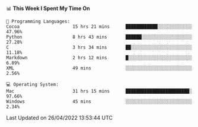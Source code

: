 
<!--START_SECTION:waka-->
📊 **This Week I Spent My Time On** 

```text
💬 Programming Languages: 
Cocoa                    15 hrs 21 mins      ████████████░░░░░░░░░░░░░   47.96% 
Python                   8 hrs 43 mins       ██████░░░░░░░░░░░░░░░░░░░   27.28% 
C                        3 hrs 34 mins       ██░░░░░░░░░░░░░░░░░░░░░░░   11.18% 
Markdown                 2 hrs 12 mins       █░░░░░░░░░░░░░░░░░░░░░░░░   6.89% 
XML                      49 mins             ░░░░░░░░░░░░░░░░░░░░░░░░░   2.56%

💻 Operating System: 
Mac                      31 hrs 15 mins      ████████████████████████░   97.66% 
Windows                  45 mins             ░░░░░░░░░░░░░░░░░░░░░░░░░   2.34%

```


 Last Updated on 26/04/2022 13:53:44 UTC
<!--END_SECTION:waka-->
